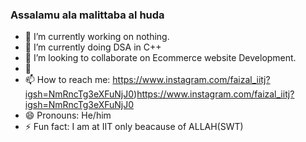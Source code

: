 ### Assalamu ala malittaba al huda
- 🔭 I’m currently working on nothing.
- 🌱 I’m currently doing DSA in C++
- 👯 I’m looking to collaborate on Ecommerce website Development.
- 🤔 
- 📫 How to reach me: https://www.instagram.com/faizal_iitj?igsh=NmRncTg3eXFuNjJ0)https://www.instagram.com/faizal_iitj?igsh=NmRncTg3eXFuNjJ0
- 😄 Pronouns: He/him
- ⚡ Fun fact: I am at IIT only beacause of ALLAH(SWT)

<!--
**Asadalk/Asadalk** is a ✨ _special_ ✨ repository because its `README.md` (this file) appears on your GitHub profile.

Here are some ideas to get you started:

- 💬 Ask me about my studies or Cricket

-->
